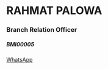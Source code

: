 <h1>RAHMAT PALOWA</h1>
<h3>Branch Relation Officer</h3>
<h5>BMI00005</h5>
<a href="https://wa.me/6289529424693">WhatsApp</a>
